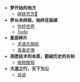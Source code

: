 * **梦开始的地方**
  * [碎碎念念:100:](/)
* **梦从未终结，始终在延续**
  * [你好世界](/helloworld.md)
  * [Todo](/todo.md)
* **星辰碎片**
  * [术语大锅烩](/token.md)
  * [真香定律](/codesmell.md)
* **洞悉技术的本质，勘破历史的长轮**
  * [格物致知](/theory.md)
* **大道之行，天下为公**
  * [诉说](/contact.md)